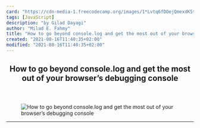 ```yaml
---
card: "https://cdn-media-1.freecodecamp.org/images/1*Lvtq6fDOejQmexdK5t2Npw.png"
tags: [JavaScript]
description: "by Gilad Dayagi"
author: "Milad E. Fahmy"
title: "How to go beyond console.log and get the most out of your browser’s debugging console"
created: "2021-08-16T11:40:35+02:00"
modified: "2021-08-16T11:40:35+02:00"
---
```

<div class="site-wrapper">
<main id="site-main" class="site-main outer">
<div class="inner">
<article class="post-full post tag-javascript tag-console tag-web-development tag-technology tag-debugging ">
<header class="post-full-header">
<h1 class="post-full-title">How to go beyond console.log and get the most out of your browser’s debugging console</h1>
</header>
<figure class="post-full-image">
<picture>
<source media="(max-width: 700px)" sizes="1px" srcset="data:image/gif;base64,R0lGODlhAQABAIAAAAAAAP///yH5BAEAAAAALAAAAAABAAEAAAIBRAA7 1w">
<source media="(min-width: 701px)" sizes="(max-width: 800px) 400px,
(max-width: 1170px) 700px,
1400px" srcset="https://cdn-media-1.freecodecamp.org/images/1*Lvtq6fDOejQmexdK5t2Npw.png 300w,
https://cdn-media-1.freecodecamp.org/images/1*Lvtq6fDOejQmexdK5t2Npw.png 600w,
https://cdn-media-1.freecodecamp.org/images/1*Lvtq6fDOejQmexdK5t2Npw.png 1000w,
https://cdn-media-1.freecodecamp.org/images/1*Lvtq6fDOejQmexdK5t2Npw.png 2000w">
<img onerror="this.style.display='none'" src="https://cdn-media-1.freecodecamp.org/images/1*Lvtq6fDOejQmexdK5t2Npw.png" alt="How to go beyond console.log and get the most out of your browser’s debugging console">
</picture>
</figure>
<section class="post-full-content">
<div class="post-content medium-migrated-article">
</div>
<hr>
</section>
</article>
</div>
</main>
</div>
<!-- Google Tag Manager (noscript) -->
<!-- End Google Tag Manager (noscript) -->
